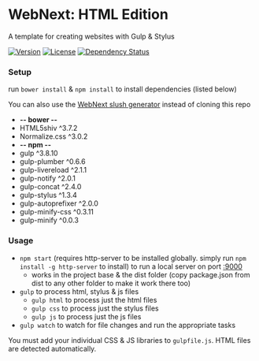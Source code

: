 WebNext: HTML Edition
=============

A template for creating websites with Gulp & Stylus

[![Version][version-img]][version-url] [![License][license-img]][license-url] [![Dependency Status][gemnasium-img]][gemnasium-url]

### Setup

run `bower install` & `npm install` to install dependencies (listed below)

You can also use the [WebNext slush generator][slush-webnext] instead of cloning this repo

* **-- bower --**
* HTML5shiv ^3.7.2
* Normalize.css ^3.0.2
* **-- npm --**
* gulp ^3.8.10
* gulp-plumber ^0.6.6
* gulp-livereload ^2.1.1
* gulp-notify ^2.0.1
* gulp-concat ^2.4.0
* gulp-stylus ^1.3.4
* gulp-autoprefixer ^2.0.0
* gulp-minify-css ^0.3.11
* gulp-minify ^0.0.3

### Usage

* `npm start` (requires http-server to be installed globally. simply run `npm install -g http-server` to install) to run a local server on port [:9000](http://127.0.0.1:9000)
  * works in the project base & the dist folder (copy package.json from dist to any other folder to make it work there too)
* `gulp` to process html, stylus & js files
  * `gulp html` to process just the html files
  * `gulp css` to process just the stylus files
  * `gulp js` to process just the js files
* `gulp watch` to watch for file changes and run the appropriate tasks

You must add your individual CSS & JS libraries to `gulpfile.js`. HTML files are detected automatically.

[version-url]: https://github.com/myhonor16/webnext-html/releases
[version-img]: http://img.shields.io/badge/Version-3.0.3-brightgreen.svg
[license-url]: https://github.com/myhonor16/webnext-html/blob/master/LICENSE
[license-img]: http://img.shields.io/badge/License-MIT-blue.svg
[travis-url]: https://travis-ci.org/myhonor16/webnext-html
[travis-img]: https://travis-ci.org/myhonor16/webnext-html.svg?branch=master
[gemnasium-url]: https://gemnasium.com/myhonor16/webnext-html
[gemnasium-img]: https://gemnasium.com/myhonor16/webnext-html.svg

[slush-webnext]: https://github.com/myhonor16/slush-webnext
